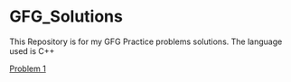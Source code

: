 # GFG_Solutions
This Repository is for my GFG Practice problems solutions. The language used is C++


[Problem 1](https://practice.geeksforgeeks.org/problems/find-all-pairs-whose-sum-is-x5808/1)
